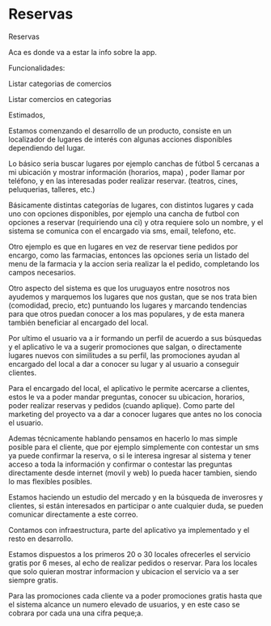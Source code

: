 Reservas
========

Reservas

Aca es donde va a estar la info sobre la app.

Funcionalidades:

Listar categorias de comercios

Listar comercios en categorias


Estimados,

Estamos comenzando el desarrollo de un producto, consiste en un localizador de lugares de interés con algunas acciones disponibles dependiendo del lugar.

Lo básico seria buscar lugares por ejemplo canchas de fútbol 5 cercanas a mi ubicación y mostrar información (horarios, mapa) , poder llamar por teléfono, y en las interesadas poder realizar reservar. (teatros, cines, peluquerias, talleres, etc.)

Básicamente distintas categorías de lugares, con distintos lugares y cada uno con opciones disponibles, por ejemplo una cancha de futbol con opciones a reservar (requiriendo una ci) y otra requiere solo un nombre, y el sistema se comunica con el encargado via sms, email, telefono, etc.

Otro ejemplo es que en  lugares en vez de reservar tiene pedidos por encargo, como las farmacias, entonces las opciones seria un listado del menu de la farmacia y la accion seria realizar la el pedido, completando los campos necesarios.

Otro aspecto del sistema es que los uruguayos entre nosotros nos ayudemos y marquemos los lugares que nos gustan, que se nos trata bien (comodidad, precio, etc) puntuando los lugares y marcando tendencias para que otros puedan conocer a los mas populares, y de esta manera también beneficiar al encargado del local.

Por ultimo el usuario va a ir formando un perfil de acuerdo a sus búsquedas y el aplicativo le va a sugerir promociones que salgan, o directamente lugares nuevos con similitudes a su perfil, las promociones ayudan al encargado del local a dar a conocer su lugar y al usuario a conseguir clientes.

Para el encargado del local, el aplicativo le permite acercarse a clientes, estos le va a poder mandar preguntas, conocer su ubicacion, horarios, poder realizar reservas y pedidos (cuando aplique).
Como parte del marketing del proyecto va a dar a conocer lugares que antes no los conocia el usuario.

Ademas técnicamente hablando pensamos en hacerlo lo mas simple posible para el cliente, que por ejemplo simplemente con contestar un sms ya puede confirmar la reserva, o si le interesa ingresar al sistema y tener acceso a toda la información y confirmar o contestar las preguntas directamente desde internet (movil y web) lo pueda hacer tambien, siendo lo mas flexibles posibles.

Estamos haciendo un estudio del mercado y en la búsqueda de inverosres y clientes, 
si están interesados en participar o ante cualquier duda, se pueden comunicar directamente a este correo.

Contamos con infraestructura, parte del aplicativo ya implementado y el resto en desarrollo.

Estamos dispuestos a los primeros 20 o 30  locales ofrecerles el servicio gratis por 6 meses, al echo de realizar pedidos o reservar. Para los locales que solo quieran mostrar informacion y ubicacion el servicio va a ser siempre gratis.

Para las promociones cada cliente va a poder promociones gratis hasta que el sistema alcance un numero elevado de usuarios, y en este caso se cobrara por cada una una cifra peque;a.
